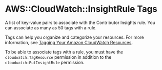 # AWS::CloudWatch::InsightRule Tags<a name="aws-properties-cloudwatch-insightrule-tags"></a>

A list of key\-value pairs to associate with the Contributor Insights rule\. You can associate as many as 50 tags with a rule\.

Tags can help you organize and categorize your resources\. For more information, see [ Tagging Your Amazon CloudWatch Resources](https://docs.aws.amazon.com/AmazonCloudWatch/latest/monitoring/CloudWatch-Tagging.html)\.

To be able to associate tags with a rule, you must have the `cloudwatch:TagResource` permission in addition to the `cloudwatch:PutInsightRule` permission\.
